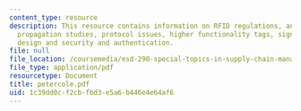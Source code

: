 ```yaml
---
content_type: resource
description: This resource contains information on RFID regulations, antenna issues,
  propagation studies, protocol issues, higher functionality tags, signalling waveform
  design and security and authentication.
file: null
file_location: /coursemedia/esd-290-special-topics-in-supply-chain-management-spring-2005/1c39dd0cf2cbfbd3e5a6b446e4e64af6_petercole.pdf
file_type: application/pdf
resourcetype: Document
title: petercole.pdf
uid: 1c39dd0c-f2cb-fbd3-e5a6-b446e4e64af6
---
```

